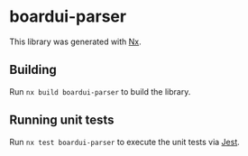 # boardui-parser

This library was generated with [Nx](https://nx.dev).

## Building

Run `nx build boardui-parser` to build the library.

## Running unit tests

Run `nx test boardui-parser` to execute the unit tests via [Jest](https://jestjs.io).
